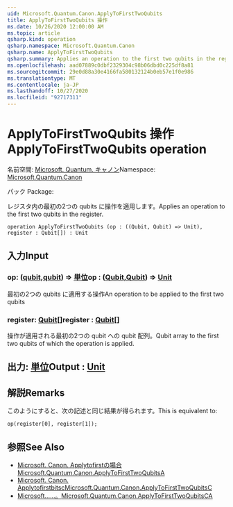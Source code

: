 ```yaml
---
uid: Microsoft.Quantum.Canon.ApplyToFirstTwoQubits
title: ApplyToFirstTwoQubits 操作
ms.date: 10/26/2020 12:00:00 AM
ms.topic: article
qsharp.kind: operation
qsharp.namespace: Microsoft.Quantum.Canon
qsharp.name: ApplyToFirstTwoQubits
qsharp.summary: Applies an operation to the first two qubits in the register.
ms.openlocfilehash: aad07889c0dbf2329304c98b06dbd0c225df8a81
ms.sourcegitcommit: 29e0d88a30e4166fa580132124b0eb57e1f0e986
ms.translationtype: MT
ms.contentlocale: ja-JP
ms.lasthandoff: 10/27/2020
ms.locfileid: "92717311"
---
```

# <a name="applytofirsttwoqubits-operation"></a><span data-ttu-id="7bbc7-102">ApplyToFirstTwoQubits 操作</span><span class="sxs-lookup"><span data-stu-id="7bbc7-102">ApplyToFirstTwoQubits operation</span></span>

<span data-ttu-id="7bbc7-103">名前空間: [Microsoft. Quantum. キャノン](xref:Microsoft.Quantum.Canon)</span><span class="sxs-lookup"><span data-stu-id="7bbc7-103">Namespace: [Microsoft.Quantum.Canon](xref:Microsoft.Quantum.Canon)</span></span>

<span data-ttu-id="7bbc7-104">パック [](https://nuget.org/packages/)</span><span class="sxs-lookup"><span data-stu-id="7bbc7-104">Package: [](https://nuget.org/packages/)</span></span>


<span data-ttu-id="7bbc7-105">レジスタ内の最初の2つの qubits に操作を適用します。</span><span class="sxs-lookup"><span data-stu-id="7bbc7-105">Applies an operation to the first two qubits in the register.</span></span>

```qsharp
operation ApplyToFirstTwoQubits (op : ((Qubit, Qubit) => Unit), register : Qubit[]) : Unit
```


## <a name="input"></a><span data-ttu-id="7bbc7-106">入力</span><span class="sxs-lookup"><span data-stu-id="7bbc7-106">Input</span></span>

### <a name="op--qubitqubit--unit"></a><span data-ttu-id="7bbc7-107">op: ([qubit](xref:microsoft.quantum.lang-ref.qubit),[qubit](xref:microsoft.quantum.lang-ref.qubit)) => [単位](xref:microsoft.quantum.lang-ref.unit)</span><span class="sxs-lookup"><span data-stu-id="7bbc7-107">op : ([Qubit](xref:microsoft.quantum.lang-ref.qubit),[Qubit](xref:microsoft.quantum.lang-ref.qubit)) => [Unit](xref:microsoft.quantum.lang-ref.unit)</span></span> 

<span data-ttu-id="7bbc7-108">最初の2つの qubits に適用する操作</span><span class="sxs-lookup"><span data-stu-id="7bbc7-108">An operation to be applied to the first two qubits</span></span>


### <a name="register--qubit"></a><span data-ttu-id="7bbc7-109">register: [Qubit](xref:microsoft.quantum.lang-ref.qubit)[]</span><span class="sxs-lookup"><span data-stu-id="7bbc7-109">register : [Qubit](xref:microsoft.quantum.lang-ref.qubit)[]</span></span>

<span data-ttu-id="7bbc7-110">操作が適用される最初の2つの qubit への qubit 配列。</span><span class="sxs-lookup"><span data-stu-id="7bbc7-110">Qubit array to the first two qubits of which the operation is applied.</span></span>



## <a name="output--unit"></a><span data-ttu-id="7bbc7-111">出力: [単位](xref:microsoft.quantum.lang-ref.unit)</span><span class="sxs-lookup"><span data-stu-id="7bbc7-111">Output : [Unit](xref:microsoft.quantum.lang-ref.unit)</span></span>



## <a name="remarks"></a><span data-ttu-id="7bbc7-112">解説</span><span class="sxs-lookup"><span data-stu-id="7bbc7-112">Remarks</span></span>

<span data-ttu-id="7bbc7-113">このようにすると、次の記述と同じ結果が得られます。</span><span class="sxs-lookup"><span data-stu-id="7bbc7-113">This is equivalent to:</span></span>

```qsharp
op(register[0], register[1]);
```

## <a name="see-also"></a><span data-ttu-id="7bbc7-114">参照</span><span class="sxs-lookup"><span data-stu-id="7bbc7-114">See Also</span></span>

- [<span data-ttu-id="7bbc7-115">Microsoft. Canon. Applytofirstの場合</span><span class="sxs-lookup"><span data-stu-id="7bbc7-115">Microsoft.Quantum.Canon.ApplyToFirstTwoQubitsA</span></span>](xref:Microsoft.Quantum.Canon.ApplyToFirstTwoQubitsA)
- [<span data-ttu-id="7bbc7-116">Microsoft. Canon. Applytofirstbitsc</span><span class="sxs-lookup"><span data-stu-id="7bbc7-116">Microsoft.Quantum.Canon.ApplyToFirstTwoQubitsC</span></span>](xref:Microsoft.Quantum.Canon.ApplyToFirstTwoQubitsC)
- [<span data-ttu-id="7bbc7-117">Microsoft......。</span><span class="sxs-lookup"><span data-stu-id="7bbc7-117">Microsoft.Quantum.Canon.ApplyToFirstTwoQubitsCA</span></span>](xref:Microsoft.Quantum.Canon.ApplyToFirstTwoQubitsCA)